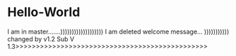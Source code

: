 # Hello-World

I am in master.......)))))))))))))))))))
I am  deleted welcome message... )))))))))))
changed by v1.2
Sub V 1.3>>>>>>>>>>>>>>>>>>>>>>>>>>>>>>>>>>>>>>>>>>>>>>>
